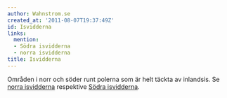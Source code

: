 ```yaml
---
author: Wahnstrom.se
created_at: '2011-08-07T19:37:49Z'
id: Isvidderna
links:
  mention:
  - Södra isvidderna
  - norra isvidderna
title: Isvidderna
---
```


Områden i norr och söder runt polerna som är helt täckta av inlandsis. Se [norra isvidderna]
respektive [Södra isvidderna].

  [norra isvidderna]: norra_isvidderna
  [Södra isvidderna]: Södra_isvidderna